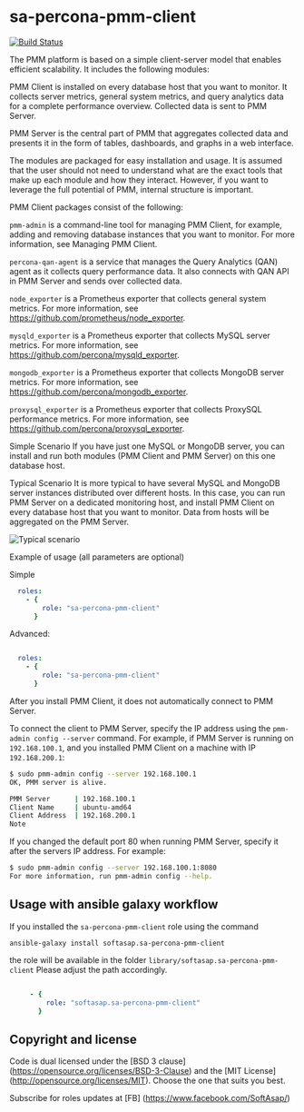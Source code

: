 sa-percona-pmm-client
=====================

[![Build Status](https://travis-ci.org/softasap/sa-percona-pmm-client.svg?branch=master)](https://travis-ci.org/softasap/sa-percona-pmm-client)

The PMM platform is based on a simple client-server model that enables efficient scalability. It includes the following modules:

PMM Client is installed on every database host that you want to monitor. It collects server metrics, general system metrics,
 and query analytics data for a complete performance overview. Collected data is sent to PMM Server.

PMM Server is the central part of PMM that aggregates collected data and presents it in the form of tables, dashboards, and graphs in a web interface.

The modules are packaged for easy installation and usage. It is assumed that the user should not need to understand what are the exact tools that make up each module and how they interact. 
However, if you want to leverage the full potential of PMM, internal structure is important.

PMM Client packages consist of the following:

`pmm-admin` is a command-line tool for managing PMM Client, for example, adding and removing database instances that you want to monitor. For more information, see Managing PMM Client.

`percona-qan-agent` is a service that manages the Query Analytics (QAN) agent as it collects query performance data. It also connects with QAN API in PMM Server and sends over collected data.

`node_exporter` is a Prometheus exporter that collects general system metrics. For more information, see https://github.com/prometheus/node_exporter.

`mysqld_exporter` is a Prometheus exporter that collects MySQL server metrics. For more information, see https://github.com/percona/mysqld_exporter.

`mongodb_exporter` is a Prometheus exporter that collects MongoDB server metrics. For more information, see https://github.com/percona/mongodb_exporter.

`proxysql_exporter` is a Prometheus exporter that collects ProxySQL performance metrics. For more information, see https://github.com/percona/proxysql_exporter.

Simple Scenario
If you have just one MySQL or MongoDB server, you can install and run both modules (PMM Client and PMM Server) on this one database host.

Typical Scenario
It is more typical to have several MySQL and MongoDB server instances distributed over different hosts. In this case, you can run PMM Server on a dedicated monitoring host, and install PMM Client on every database host that you want to monitor. Data from hosts will be aggregated on the PMM Server.

![Typical scenario](https://www.percona.com/doc/percona-monitoring-and-management/_images/pmm-diagram.png)

Example of usage (all parameters are optional)

Simple

```YAML
  roles:
    - {
        role: "sa-percona-pmm-client"
      }
```

Advanced:


```YAML

  roles:
    - {
        role: "sa-percona-pmm-client"
      }

```


After you install PMM Client, it does not automatically connect to PMM Server.

To connect the client to PMM Server, specify the IP address using the `pmm-admin config --server` command. 
For example, if PMM Server is running on `192.168.100.1`, and you installed PMM Client on a machine with IP `192.168.200.1`:

```bash
$ sudo pmm-admin config --server 192.168.100.1
OK, PMM server is alive.

PMM Server      | 192.168.100.1
Client Name     | ubuntu-amd64
Client Address  | 192.168.200.1
Note
```

If you changed the default port 80 when running PMM Server, specify it after the servers IP address. For example:

```bash
$ sudo pmm-admin config --server 192.168.100.1:8080
For more information, run pmm-admin config --help.
```


Usage with ansible galaxy workflow
----------------------------------

If you installed the `sa-percona-pmm-client` role using the command


`
   ansible-galaxy install softasap.sa-percona-pmm-client
`

the role will be available in the folder `library/softasap.sa-percona-pmm-client`
Please adjust the path accordingly.

```YAML

     - {
         role: "softasap.sa-percona-pmm-client"
       }

```




Copyright and license
---------------------

Code is dual licensed under the [BSD 3 clause] (https://opensource.org/licenses/BSD-3-Clause) and the [MIT License] (http://opensource.org/licenses/MIT). Choose the one that suits you best.

Subscribe for roles updates at [FB] (https://www.facebook.com/SoftAsap/)
